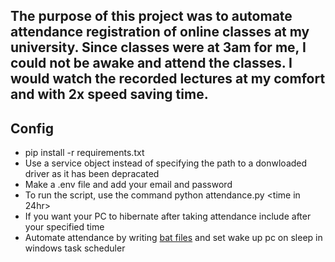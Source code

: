 ## The purpose of this project was to automate attendance registration of online classes at my university. Since classes were at 3am for me, I could not be awake and attend the classes. I would watch the recorded lectures at my comfort and with 2x speed saving time.

## Config

+ pip install -r requirements.txt
+ Use a service object instead of specifying the path to a donwloaded driver as it has been depracated 
+ Make a .env file and add your email and password
+ To run the script, use the command python attendance.py <course name> <time in 24hr>
+ If you want your PC to hibernate after taking attendance include <sleep> after your specified time
+ Automate attendance by writing [bat files](/bat_files) and set wake up pc on sleep in windows task scheduler
